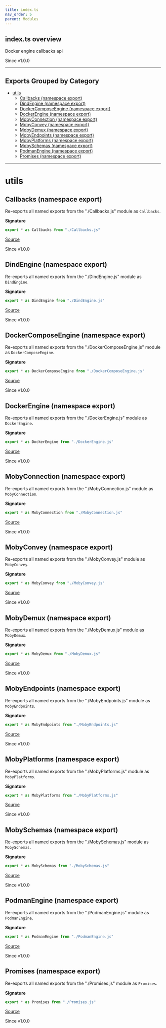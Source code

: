 ```yaml
---
title: index.ts
nav_order: 5
parent: Modules
---
```


## index.ts overview

Docker engine callbacks api

Since v1.0.0

---

## Exports Grouped by Category

- [utils](#utils)
  - [Callbacks (namespace export)](#callbacks-namespace-export)
  - [DindEngine (namespace export)](#dindengine-namespace-export)
  - [DockerComposeEngine (namespace export)](#dockercomposeengine-namespace-export)
  - [DockerEngine (namespace export)](#dockerengine-namespace-export)
  - [MobyConnection (namespace export)](#mobyconnection-namespace-export)
  - [MobyConvey (namespace export)](#mobyconvey-namespace-export)
  - [MobyDemux (namespace export)](#mobydemux-namespace-export)
  - [MobyEndpoints (namespace export)](#mobyendpoints-namespace-export)
  - [MobyPlatforms (namespace export)](#mobyplatforms-namespace-export)
  - [MobySchemas (namespace export)](#mobyschemas-namespace-export)
  - [PodmanEngine (namespace export)](#podmanengine-namespace-export)
  - [Promises (namespace export)](#promises-namespace-export)

---

# utils

## Callbacks (namespace export)

Re-exports all named exports from the "./Callbacks.js" module as `Callbacks`.

**Signature**

```ts
export * as Callbacks from "./Callbacks.js"
```

[Source](https://github.com/leonitousconforti/the-moby-effect/tree/main/src/index.ts#L6)

Since v1.0.0

## DindEngine (namespace export)

Re-exports all named exports from the "./DindEngine.js" module as `DindEngine`.

**Signature**

```ts
export * as DindEngine from "./DindEngine.js"
```

[Source](https://github.com/leonitousconforti/the-moby-effect/tree/main/src/index.ts#L13)

Since v1.0.0

## DockerComposeEngine (namespace export)

Re-exports all named exports from the "./DockerComposeEngine.js" module as `DockerComposeEngine`.

**Signature**

```ts
export * as DockerComposeEngine from "./DockerComposeEngine.js"
```

[Source](https://github.com/leonitousconforti/the-moby-effect/tree/main/src/index.ts#L20)

Since v1.0.0

## DockerEngine (namespace export)

Re-exports all named exports from the "./DockerEngine.js" module as `DockerEngine`.

**Signature**

```ts
export * as DockerEngine from "./DockerEngine.js"
```

[Source](https://github.com/leonitousconforti/the-moby-effect/tree/main/src/index.ts#L27)

Since v1.0.0

## MobyConnection (namespace export)

Re-exports all named exports from the "./MobyConnection.js" module as `MobyConnection`.

**Signature**

```ts
export * as MobyConnection from "./MobyConnection.js"
```

[Source](https://github.com/leonitousconforti/the-moby-effect/tree/main/src/index.ts#L34)

Since v1.0.0

## MobyConvey (namespace export)

Re-exports all named exports from the "./MobyConvey.js" module as `MobyConvey`.

**Signature**

```ts
export * as MobyConvey from "./MobyConvey.js"
```

[Source](https://github.com/leonitousconforti/the-moby-effect/tree/main/src/index.ts#L41)

Since v1.0.0

## MobyDemux (namespace export)

Re-exports all named exports from the "./MobyDemux.js" module as `MobyDemux`.

**Signature**

```ts
export * as MobyDemux from "./MobyDemux.js"
```

[Source](https://github.com/leonitousconforti/the-moby-effect/tree/main/src/index.ts#L48)

Since v1.0.0

## MobyEndpoints (namespace export)

Re-exports all named exports from the "./MobyEndpoints.js" module as `MobyEndpoints`.

**Signature**

```ts
export * as MobyEndpoints from "./MobyEndpoints.js"
```

[Source](https://github.com/leonitousconforti/the-moby-effect/tree/main/src/index.ts#L55)

Since v1.0.0

## MobyPlatforms (namespace export)

Re-exports all named exports from the "./MobyPlatforms.js" module as `MobyPlatforms`.

**Signature**

```ts
export * as MobyPlatforms from "./MobyPlatforms.js"
```

[Source](https://github.com/leonitousconforti/the-moby-effect/tree/main/src/index.ts#L62)

Since v1.0.0

## MobySchemas (namespace export)

Re-exports all named exports from the "./MobySchemas.js" module as `MobySchemas`.

**Signature**

```ts
export * as MobySchemas from "./MobySchemas.js"
```

[Source](https://github.com/leonitousconforti/the-moby-effect/tree/main/src/index.ts#L69)

Since v1.0.0

## PodmanEngine (namespace export)

Re-exports all named exports from the "./PodmanEngine.js" module as `PodmanEngine`.

**Signature**

```ts
export * as PodmanEngine from "./PodmanEngine.js"
```

[Source](https://github.com/leonitousconforti/the-moby-effect/tree/main/src/index.ts#L76)

Since v1.0.0

## Promises (namespace export)

Re-exports all named exports from the "./Promises.js" module as `Promises`.

**Signature**

```ts
export * as Promises from "./Promises.js"
```

[Source](https://github.com/leonitousconforti/the-moby-effect/tree/main/src/index.ts#L83)

Since v1.0.0
